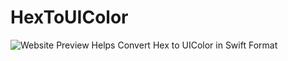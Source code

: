 # HexToUIColor
![Website Preview](http://i.imgur.com/7d7TabN.png)
Helps Convert Hex to UIColor in Swift Format
